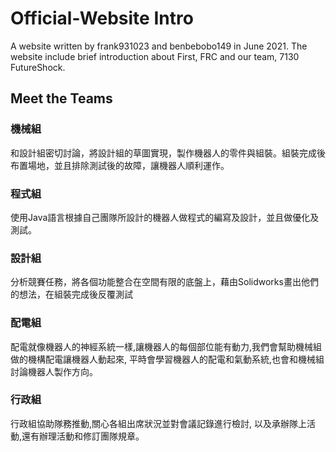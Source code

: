 # Official-Website Intro

A website written by frank931023 and benbebobo149 in June 2021. The website include brief introduction about First, FRC and our team, 7130 FutureShock. 

## Meet the Teams

### 機械組

和設計組密切討論，將設計組的草圖實現，製作機器人的零件與組裝。組裝完成後布置場地，並且排除測試後的故障，讓機器人順利運作。

### 程式組

使用Java語言根據自己團隊所設計的機器人做程式的編寫及設計，並且做優化及測試。

### 設計組

分析競賽任務，將各個功能整合在空間有限的底盤上，藉由Solidworks畫出他們的想法，在組裝完成後反覆測試

### 配電組

配電就像機器人的神經系統一樣,讓機器人的每個部位能有動力,我們會幫助機械組做的機構配電讓機器人動起來, 平時會學習機器人的配電和氣動系統,也會和機械組討論機器人製作方向。

### 行政組

行政組協助隊務推動,關心各組出席狀況並對會議記錄進行檢討, 以及承辦隊上活動,還有辦理活動和修訂團隊規章。






